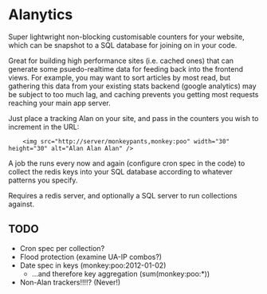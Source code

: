Alanytics
=========

Super lightwright non-blocking customisable counters for your website,
which can be snapshot to a SQL database for joining on in your code.

Great for building high performance sites (i.e. cached ones) that can
generate some psuedo-realtime data for feeding back into the frontend
views.  For example, you may want to sort articles by most read,
but gathering this data from your existing stats backend (google analytics)
may be subject to too much lag, and caching prevents you getting most
requests reaching your main app server.

Just place a tracking Alan on your site, and pass in the counters you wish
to increment in the URL:

```
    <img src="http://server/monkeypants,monkey:poo" width="30" height="30" alt="Alan Alan Alan" />
```

A job the runs every now and again (configure cron spec in the code) to
collect the redis keys into your SQL database according to whatever patterns
you specify.

Requires a redis server, and optionally a SQL server to run collections
against.

TODO
----

  * Cron spec per collection?
  * Flood protection (examine UA-IP combos?)
  * Date spec in keys (monkey:poo:2012-01-02)
    * ...and therefore key aggregation (sum(monkey:poo:*))
  * Non-Alan trackers!!!!? (Never!)
